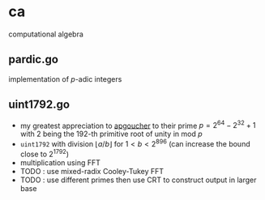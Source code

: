 # ca
computational algebra

## pardic.go

implementation of $p$-adic integers

## uint1792.go

- my greatest appreciation to [apgoucher](https://cp4space.hatsya.com/2021/09/01/an-efficient-prime-for-number-theoretic-transforms/) to their prime $p = 2^{64} - 2^{32} + 1$ with $2$ being the $192$-th primitive root of unity in mod $p$
- `uint1792` with division $\lfloor a / b \rfloor$ for $1 < b < 2^{896}$ (can increase the bound close to $2^{1792}$)
- multiplication using FFT
- TODO : use mixed-radix Cooley-Tukey FFT
- TODO : use different primes then use CRT to construct output in larger base
